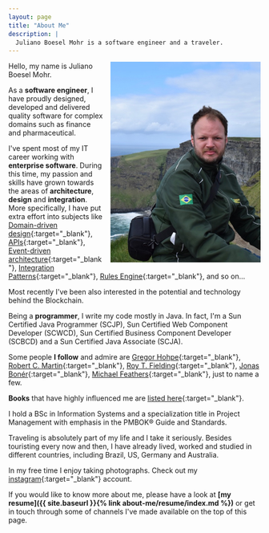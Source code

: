 ```yaml
---
layout: page
title: "About Me"
description: |
  Juliano Boesel Mohr is a software engineer and a traveler.
---
```


<img src="/images/juliano-traveling.jpg" alt="juliano-traveling" style="width: 300px; float: right; margin-left: 1em; margin-bottom: 1em;" />

Hello, my name is Juliano Boesel Mohr.

As a **software engineer**, I have proudly designed, developed and delivered quality software for complex domains such as finance and pharmaceutical.

I've spent most of my IT career working with **enterprise software**. During this time, my passion and skills have grown towards the areas of **architecture**, **design** and **integration**. More specifically, I have put extra effort into subjects like [Domain-driven design](https://en.wikipedia.org/wiki/Domain-driven_design){:target="_blank"}, [APIs](http://history.apievangelist.com){:target="_blank"}, [Event-driven architecture](https://en.wikipedia.org/wiki/Event-driven_architecture){:target="_blank"}, [Integration Patterns](http://www.enterpriseintegrationpatterns.com/patterns/messaging){:target="_blank"}, [Rules Engine](https://martinfowler.com/bliki/RulesEngine.html){:target="_blank"}, and so on...

Most recently I've been also interested in the potential and technology behind the Blockchain.

Being a **programmer**, I write my code mostly in Java. In fact, I'm a Sun Certified Java Programmer (SCJP), Sun Certified Web Component Developer (SCWCD), Sun Certified Business Component Developer (SCBCD) and a Sun Certified Java Associate (SCJA).

Some people **I follow** and admire are [Gregor Hohpe](http://www.enterpriseintegrationpatterns.com/gregor.html){:target="_blank"}, [Robert C. Martin](http://blog.cleancoder.com){:target="_blank"}, [Roy T. Fielding](http://roy.gbiv.com){:target="_blank"}, [Jonas Bonér](http://jonasboner.com){:target="_blank"}, [Michael Feathers](https://michaelfeathers.silvrback.com){:target="_blank"}, just to name a few.

**Books** that have highly influenced me are [listed here](http://a.co/3mjBzXy){:target="_blank"}.

I hold a BSc in Information Systems and a specialization title in Project Management with emphasis in the PMBOK® Guide and Standards.

Traveling is absolutely part of my life and I take it seriously. Besides touristing every now and then, I have already lived, worked and studied in different countries, including Brazil, US, Germany and Australia.

In my free time I enjoy taking photographs. Check out my [instagram](https://www.instagram.com/julianomohr){:target="_blank"} account.

If you would like to know more about me, please have a look at **[my resume]({{ site.baseurl }}{% link about-me/resume/index.md %})** or get in touch through some of channels I've made available on the top of this page.
